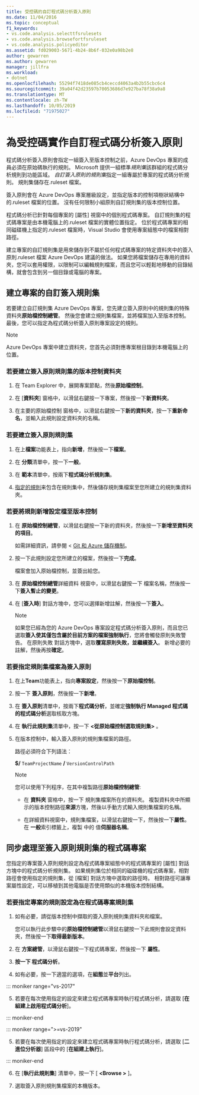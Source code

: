 ```yaml
---
title: 受控碼的自訂程式碼分析簽入原則
ms.date: 11/04/2016
ms.topic: conceptual
f1_keywords:
- vs.code.analysis.selecttfsrulesets
- vs.code.analysis.browsefortfsruleset
- vs.code.analysis.policyeditor
ms.assetid: fd029003-5671-4b24-8b6f-032e0a98b2e8
author: gewarren
ms.author: gewarren
manager: jillfra
ms.workload:
- dotnet
ms.openlocfilehash: 55294f7418de085cb4ceccd4063a4b2b55cbc6c4
ms.sourcegitcommit: 39a04f42d23597b70053686d7e927ba78f38a9a8
ms.translationtype: MT
ms.contentlocale: zh-TW
ms.lasthandoff: 10/05/2019
ms.locfileid: "71975027"
---
```

# <a name="implement-custom-code-analysis-check-in-policies-for-managed-code"></a>為受控碼實作自訂程式碼分析簽入原則

程式碼分析簽入原則會指定一組簽入至版本控制之前，Azure DevOps 專案的成員必須在原始碼執行的規則。 Microsoft 提供一組標準*規則集*該群組的程式碼分析規則到功能區域。 *自訂簽入原則的規則集*指定一組專屬於專案的程式碼分析規則。 規則集儲存在.ruleset 檔案。

簽入原則會在 Azure DevOps 專案層級設定，並指定版本的控制項樹狀結構中的.ruleset 檔案的位置。 沒有任何限制小組原則自訂規則集的版本控制位置。

程式碼分析已針對每個專案的 [屬性] 視窗中的個別程式碼專案。 自訂規則集的程式碼專案是由本機電腦上的.ruleset 檔案的實體位置指定。 位於程式碼專案的相同磁碟機上指定的.ruleset 檔案時，Visual Studio 會使用專案組態中的檔案相對路徑。

建立專案的自訂規則集是用來儲存到不屬於任何程式碼專案的特定資料夾中的簽入原則.ruleset 檔案 Azure DevOps 建議的做法。 如果您將檔案儲存在專用的資料夾，您可以套用權限，以限制可以編輯規則檔案，而且您可以輕鬆地移動的目錄結構，就會包含到另一個目錄或電腦的專案。

## <a name="create-the-project-custom-check-in-rule-set"></a>建立專案的自訂簽入規則集

若要建立自訂規則集 Azure DevOps 專案，您先建立簽入原則中的規則集的特殊資料夾**原始檔控制總管**。 然後您會建立規則集檔案，並將檔案加入至版本控制。 最後，您可以指定為程式碼分析簽入原則專案設定的規則。

> [!NOTE]
> Azure DevOps 專案中建立資料夾，您首先必須對應專案根目錄到本機電腦上的位置。

### <a name="to-create-the-version-control-folder-for-the-check-in-policy-rule-set"></a>若要建立簽入原則規則集的版本控制資料夾

1. 在 Team Explorer 中，展開專案節點，然後**原始檔控制**。

2. 在 [**資料夾**] 窗格中，以滑鼠右鍵按一下專案，然後按一下**新資料夾**。

3. 在主要的原始檔控制 窗格中，以滑鼠右鍵按一下**新的資料夾**，按一下**重新命名**，並輸入此規則設定資料夾的名稱。

### <a name="to-create-the-check-in-policy-rule-set"></a>若要建立簽入原則規則集

1. 在上**檔案**功能表上，指向**新增**，然後按一下**檔案**。

2. 在 **分類**清單中，按一下**一般**。

3. 在 **範本**清單中，按兩下**程式碼分析規則集**。

4. [指定的規則](../code-quality/how-to-create-a-custom-rule-set.md)来包含在規則集中，然後儲存規則集檔案至您所建立的規則集資料夾。

### <a name="to-add-the-rule-set-file-to-version-control"></a>若要將規則新增設定檔至版本控制

1. 在 **原始檔控制總管**，以滑鼠右鍵按一下新的資料夾，然後按一下**新增至資料夾的項目**。

     如需詳細資訊，請參閱 < [Git 和 Azure 儲存機制](/azure/devops/repos/git/overview?view=vsts)。

2. 按一下此規則設定您所建立的檔案，然後按一下**完成**。

     檔案會加入原始檔控制，並簽出給您。

3. 在 **原始檔控制總管**詳細資料 視窗中，以滑鼠右鍵按一下 檔案名稱，然後按一下**簽入暫止的變更**。

4. 在 [**簽入時**] 對話方塊中，您可以選擇新增註解，然後按一下**簽入**。

    > [!NOTE]
    > 如果您已經為您的 Azure DevOps 專案設定程式碼分析簽入原則，而且您已選取**簽入使其僅包含屬於目前方案的檔案強制執行**，您將會觸發原則失敗警告。 在原則失敗 對話方塊中，選取**覆寫原則失敗，並繼續簽入**。 新增必要的註解，然後再按**確定**。

### <a name="to-specify-the-rule-set-file-as-the-check-in-policy"></a>若要指定規則集檔案為簽入原則

1. 在上**Team**功能表上，指向**專案設定**，然後按一下**原始檔控制**。

2. 按一下 **簽入原則**，然後按一下**新增**。

3. 在 **簽入原則**清單中，按兩下**程式碼分析**，並確定**強制執行 Managed 程式碼的程式碼分析**選取核取方塊。

4. 在 **執行此規則集**清單中，按一下 **\<從原始檔控制選取規則集>** 。

5. 在版本控制中，輸入簽入原則的規則集檔案的路徑。

     路徑必須符合下列語法：

     **$/** `TeamProjectName` **/** `VersionControlPath`

    > [!NOTE]
    > 您可以使用下列程序，在其中複製路徑**原始檔控制總管**:

    - 在 **資料夾** 窗格中，按一下 規則集檔案所在的資料夾。 複製資料夾中所顯示的版本控制路徑**來源**方塊，然後以手動方式輸入規則集檔案的名稱。

    - 在詳細資料視窗中，規則集檔案，以滑鼠右鍵按一下，然後按一下**屬性**。 在 **一般**索引標籤上，複製 中的 值**伺服器名稱**。

## <a name="synchronize-code-projects-to-the-check-in-policy-rule-set"></a>同步處理至簽入原則規則集的程式碼專案

您指定的專案簽入原則規則設定為程式碼專案組態中的程式碼專案的 [屬性] 對話方塊中的程式碼分析規則集。 如果規則集位於相同的磁碟機的程式碼專案，相對路徑會使用指定的規則集，從 [檔案] 對話方塊中選取的路徑時。 相對路徑可讓專案屬性設定，可以移植到其他電腦是否使用類似的本機版本控制結構。

### <a name="to-specify-a-project-rule-set-as-the-rule-set-of-a-code-project"></a>若要指定專案的規則設定為在程式碼專案規則集

1. 如有必要，請從版本控制中擷取的簽入原則規則集資料夾和檔案。

   您可以執行此步驟中的**原始檔控制總管**以滑鼠右鍵按一下此規則會設定資料夾，然後按一下**取得最新版本**。

2. 在 **方案總管**，以滑鼠右鍵按一下程式碼專案，然後按一下 **屬性**。

3. **按一下 程式碼分析**。

4. 如有必要，按一下適當的選項，在**組態**並**平台**列出。

::: moniker range="vs-2017"

5. 若要在每次使用指定的設定來建立程式碼專案時執行程式碼分析，請選取 [**在組建上啟用程式碼分析**]。

::: moniker-end

::: moniker range=">=vs-2019"

5. 若要在每次使用指定的設定來建立程式碼專案時執行程式碼分析，請選取 [**二進位分析器**] 區段中的 [**在組建上執行**]。

::: moniker-end

6. 在 [**執行此規則集**] 清單中，按一下 [ **\<Browse >** ]。

8. 選取簽入原則規則集檔案的本機版本。